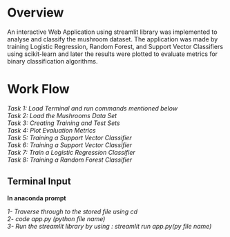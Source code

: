 # Overview

An interactive Web Application using streamlit library was implemented to analyse and classify the mushroom dataset.   The application was made by training Logistic Regression, Random Forest, and Support Vector Classifiers using scikit-learn and later the results were plotted to evaluate metrics for binary classification algorithms.

# Work Flow

*Task 1: Load Terminal and run commands mentioned below*    
*Task 2: Load the Mushrooms Data Set*    
*Task 3: Creating Training and Test Sets*    
*Task 4: Plot Evaluation Metrics*    
*Task 5: Training a Support Vector Classifier*    
*Task 6: Training a Support Vector Classifier*    
*Task 7: Train a Logistic Regression Classifier*    
*Task 8: Training a Random Forest Classifier*    


## Terminal Input
**In anaconda prompt**   

*1- Traverse through to the stored file using cd*  
*2- code app.py (python file name)*      
*3- Run the streamlit library by using : streamlit run app.py(py file name)*      
